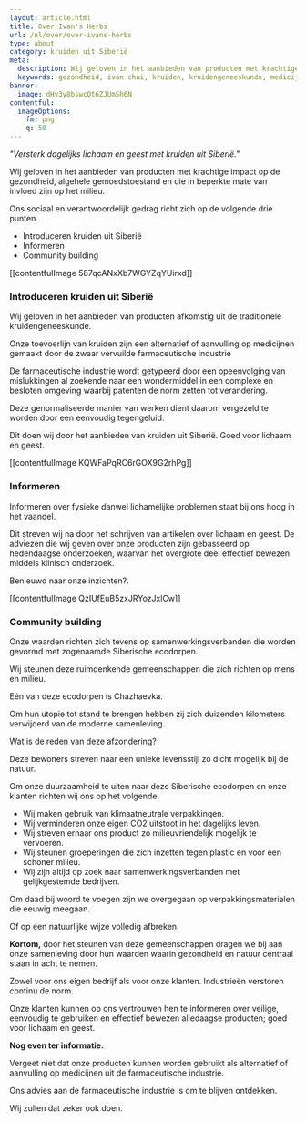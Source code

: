 ```yaml
---
layout: article.html
title: Over Ivan's Herbs
url: /nl/over/over-ivans-herbs
type: about
category: kruiden uit Siberië
meta:
  description: Wij geloven in het aanbieden van producten met krachtige impact de gezondheid, algehele gemoedstoestand en die in beperkte mate van invloed zijn op het milieu. Benieuwd waar wij voor staan?
  keywords: gezondheid, ivan chai, kruiden, kruidengeneeskunde, medicijn, voordelen, lichaam, geest, siberië, introduceren, kruiden, informeren, community building, siberische kruidenthee, milieu, eco7-standaard
banner:
  image: dHv3y8bswcOt6ZJUmSh6N
contentful:
  imageOptions:
    fm: png
    q: 50
---
```

_"Versterk dagelijks lichaam en geest met kruiden uit Siberië."_

Wij geloven in het aanbieden van producten met krachtige impact op de gezondheid, algehele gemoedstoestand en die in beperkte mate van invloed zijn op het milieu.

Ons sociaal en verantwoordelijk gedrag richt zich op de volgende drie punten.

* Introduceren kruiden uit Siberië
* Informeren
* Community building

[[contentfulImage 587qcANxXb7WGYZqYUirxd]]

### Introduceren kruiden uit Siberië

Wij geloven in het aanbieden van producten afkomstig uit de traditionele kruidengeneeskunde.

Onze toevoerlijn van kruiden zijn een alternatief of aanvulling op medicijnen gemaakt door de zwaar vervuilde farmaceutische industrie

De farmaceutische industrie wordt getypeerd door een opeenvolging van mislukkingen al zoekende naar een wondermiddel in een complexe en besloten omgeving waarbij patenten de norm zetten tot verandering.

Deze genormaliseerde manier van werken dient daarom vergezeld te worden door een eenvoudig tegengeluid.

Dit doen wij door het aanbieden van kruiden uit Siberië. Goed voor lichaam en geest.

[[contentfulImage KQWFaPqRC6rGOX9G2rhPg]]

### Informeren

Informeren over fysieke danwel lichamelijke problemen staat bij ons hoog in het vaandel.

Dit streven wij na door het schrijven van artikelen over lichaam en geest. De adviezen die wij geven over onze producten zijn gebasseerd op hedendaagse onderzoeken, waarvan het overgrote deel effectief bewezen middels klinisch onderzoek.

Benieuwd naar onze inzichten?.



[[contentfulImage QzIUfEuB5zxJRYozJxlCw]]

### Community building

Onze waarden richten zich tevens op samenwerkingsverbanden die worden gevormd met zogenaamde Siberische ecodorpen.

Wij steunen deze ruimdenkende gemeenschappen die zich richten op mens en milieu.

Eén van deze ecodorpen is Chazhaevka.

Om hun utopie tot stand te brengen hebben zij zich duizenden kilometers verwijderd van de moderne samenleving.

Wat is de reden van deze afzondering?

Deze bewoners streven naar een unieke levensstijl zo dicht mogelijk bij de natuur.

Om onze duurzaamheid te uiten naar deze Siberische ecodorpen en onze klanten richten wij ons op het volgende.

* Wij maken gebruik van klimaatneutrale verpakkingen.
* Wij verminderen onze eigen CO2 uitstoot in het dagelijks leven.
* Wij streven ernaar ons product zo milieuvriendelijk mogelijk te vervoeren.
* Wij steunen groeperingen die zich inzetten tegen plastic en voor een schoner milieu.
* Wij zijn altijd op zoek naar samenwerkingsverbanden met gelijkgestemde bedrijven.

Om daad bij woord te voegen zijn we overgegaan op verpakkingsmaterialen die eeuwig meegaan.

Of op een natuurlijke wijze volledig afbreken.

**Kortom,**
door het steunen van deze gemeenschappen dragen we bij aan onze samenleving door hun waarden waarin gezondheid en natuur centraal staan in acht te nemen.

Zowel voor ons eigen bedrijf als voor onze klanten. Industrieën verstoren continu de norm.

Onze klanten kunnen op ons vertrouwen hen te informeren over veilige, eenvoudig te gebruiken en effectief bewezen alledaagse producten; goed voor lichaam en geest.

**Nog even ter informatie.**

Vergeet niet dat onze producten kunnen worden gebruikt als alternatief of aanvulling op medicijnen uit de farmaceutische industrie.

Ons advies aan de farmaceutische industrie is om te blijven ontdekken.

Wij zullen dat zeker ook doen.
